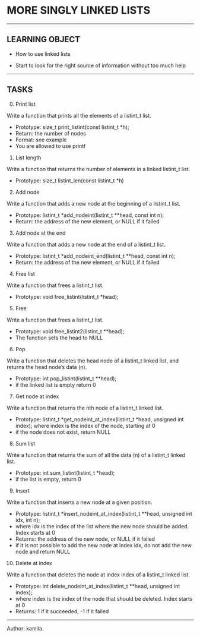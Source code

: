 # MORE SINGLY LINKED LISTS

---

## LEARNING OBJECT

- How to use linked lists

- Start to look for the right source of information without too much help

---

## TASKS

0. Print list

Write a function that prints all the elements of a listint_t list.

- Prototype: size_t print_listint(const listint_t *h);
- Return: the number of nodes
- Format: see example
- You are allowed to use printf

1.  List length

Write a function that returns the number of elements in a linked listint_t list.

- Prototype: size_t listint_len(const listint_t *h)

2. Add node

Write a function that adds a new node at the beginning of a listint_t list.

- Prototype: listint_t *add_nodeint(listint_t **head, const int n);
- Return: the address of the new element, or NULL if it failed

3. Add node at the end

Write a function that adds a new node at the end of a listint_t list.

- Prototype: listint_t *add_nodeint_end(listint_t **head, const int n);
- Return: the address of the new element, or NULL if it failed

4. Free list

Write a function that frees a listint_t list.

- Prototype: void free_listint(listint_t *head);

5. Free 

Write a function that frees a listint_t list.

- Prototype: void free_listint2(listint_t **head);
- The function sets the head to NULL

6. Pop

Write a function that deletes the head node of a listint_t linked list, and returns the head node’s data (n).

- Prototype: int pop_listint(listint_t **head);
- if the linked list is empty return 0

7. Get node at index

Write a function that returns the nth node of a listint_t linked list.

- Prototype: listint_t *get_nodeint_at_index(listint_t *head, unsigned int index);
where index is the index of the node, starting at 0
- if the node does not exist, return NULL

8. Sum list

Write a function that returns the sum of all the data (n) of a listint_t linked list.

- Prototype: int sum_listint(listint_t *head);
- if the list is empty, return 0

9. Insert

Write a function that inserts a new node at a given position.

- Prototype: listint_t *insert_nodeint_at_index(listint_t **head, unsigned int idx, int n);
- where idx is the index of the list where the new node should be added. Index starts at 0
- Returns: the address of the new node, or NULL if it failed
- if it is not possible to add the new node at index idx, do not add the new node and return NULL

10. Delete at index

Write a function that deletes the node at index index of a listint_t linked list.

- Prototype: int delete_nodeint_at_index(listint_t **head, unsigned int index);
- where index is the index of the node that should be deleted. Index starts at 0
- Returns: 1 if it succeeded, -1 if it failed

---
Author: kamila.

